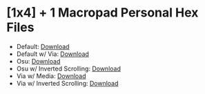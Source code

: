 # [1x4] + 1 Macropad Personal Hex Files




* Default: [Download](https://github.com/starkayc/stuff/blob/main/qmk_firmware/keyboards/arrayperipherals/1x4p1/precompiled/arrayperipherals_1x4p1_default.hex)
* Default w/ Via: [Download](https://github.com/starkayc/stuff/blob/main/qmk_firmware/keyboards/arrayperipherals/1x4p1/precompiled/arrayperipherals_1x4p1_default-via.hex)
* Osu: [Download](https://github.com/starkayc/stuff/blob/main/qmk_firmware/keyboards/arrayperipherals/1x4p1/precompiled/arrayperipherals_1x4p1_osu.hex)
* Osu w/ Inverted Scrolling: [Download](https://github.com/starkayc/stuff/blob/main/qmk_firmware/keyboards/arrayperipherals/1x4p1/precompiled/arrayperipherals_1x4p1_osu-scrollInverted.hex)
* Via w/ Media: [Download](https://github.com/starkayc/stuff/blob/main/qmk_firmware/keyboards/arrayperipherals/1x4p1/precompiled/arrayperipherals_1x4p1_via-media.hex)
* Via w/ Inverted Scrolling: [Download](https://github.com/starkayc/stuff/blob/main/qmk_firmware/keyboards/arrayperipherals/1x4p1/precompiled/arrayperipherals_1x4p1_via-scrollInverted.hex)